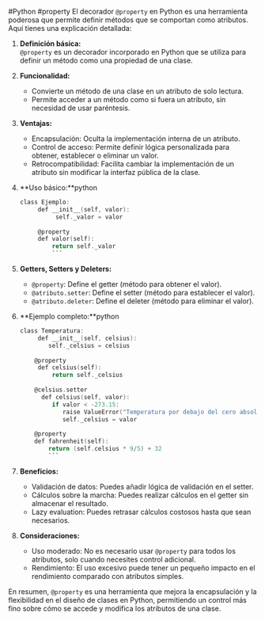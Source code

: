 #Python #property
El decorador `@property` en Python es una herramienta poderosa que permite definir métodos que se comportan como atributos. Aquí tienes una explicación detallada:

1. **Definición básica:**  
    `@property` es un decorador incorporado en Python que se utiliza para definir un método como una propiedad de una clase.
2. **Funcionalidad:**
    
    - Convierte un método de una clase en un atributo de solo lectura.
    - Permite acceder a un método como si fuera un atributo, sin necesidad de usar paréntesis.
    
3. **Ventajas:**
    
    - Encapsulación: Oculta la implementación interna de un atributo.
    - Control de acceso: Permite definir lógica personalizada para obtener, establecer o eliminar un valor.
    - Retrocompatibilidad: Facilita cambiar la implementación de un atributo sin modificar la interfaz pública de la clase.
    
4. **Uso básico:**python
    
    ```c
    class Ejemplo:
         def __init__(self, valor):
              self._valor = valor    
              
		 @property 
		 def valor(self):
		     return self._valor
		     ```
    
5. **Getters, Setters y Deleters:**
    
    - `@property`: Define el getter (método para obtener el valor).
    - `@atributo.setter`: Define el setter (método para establecer el valor).
    - `@atributo.deleter`: Define el deleter (método para eliminar el valor).
    
6. **Ejemplo completo:**python
    
    ```c
    class Temperatura:
         def __init__(self, celsius):  
            self._celsius = celsius   
            
		@property  
		 def celsius(self): 
		     return self._celsius  
		     
		@celsius.setter 
		  def celsius(self, valor):     
		     if valor < -273.15:
		        raise ValueError("Temperatura por debajo del cero absoluto")        
		        self._celsius = valor
		
		@property 
		def fahrenheit(self):
		    return (self.celsius * 9/5) + 32
		    ```
    
7. **Beneficios:**
    
    - Validación de datos: Puedes añadir lógica de validación en el setter.
    - Cálculos sobre la marcha: Puedes realizar cálculos en el getter sin almacenar el resultado.
    - Lazy evaluation: Puedes retrasar cálculos costosos hasta que sean necesarios.
    
8. **Consideraciones:**
    
    - Uso moderado: No es necesario usar `@property` para todos los atributos, solo cuando necesites control adicional.
    - Rendimiento: El uso excesivo puede tener un pequeño impacto en el rendimiento comparado con atributos simples.
    

En resumen, `@property` es una herramienta que mejora la encapsulación y la flexibilidad en el diseño de clases en Python, permitiendo un control más fino sobre cómo se accede y modifica los atributos de una clase.